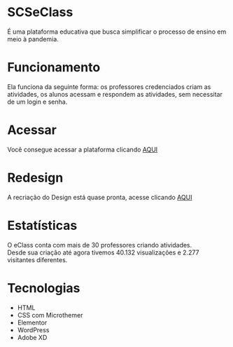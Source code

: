 # SCSeClass
É uma plataforma educativa que busca simplificar o processo de ensino em meio à pandemia.

# Funcionamento
Ela funciona da seguinte forma: os professores credenciados
criam as atividades, os alunos acessam e respondem as atividades, sem
necessitar de um login e senha.

# Acessar
Você consegue acessar a plataforma clicando <a href="https://scseclass.com"> AQUI </a>

# Redesign 
A recriação do Design está quase pronta, acesse clicando <a href="https://scseclass.com/inicio-novo/."> AQUI </a>

# Estatísticas 
O eClass conta com mais de 30 professores criando atividades.
</br>Desde sua criação até agora tivemos 40.132 visualizações e 2.277 visitantes
diferentes.

# Tecnologias
- HTML
- CSS com Microthemer 
- Elementor 
- WordPress
- Adobe XD
